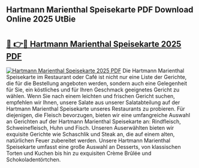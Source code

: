 ## Hartmann Marienthal Speisekarte PDF Download Online 2025 UtBie

# <h2><a href="http://gc70ll.nevu.top/?p=Hartmann+Marienthal+Speisekarte">🔗 👉🔴 Hartmann Marienthal Speisekarte 2025 PDF</a></h2>

[![Hartmann Marienthal Speisekarte 2025 PDF](https://i.imgur.com/dBaPXMq.png)](http://gc70ll.nevu.top/?p=Hartmann+Marienthal+Speisekarte)
Die Hartmann Marienthal Speisekarte im Restaurant oder Café ist nicht nur eine Liste der Gerichte, die für die Bestellung angeboten werden, sondern auch eine Gelegenheit für Sie, ein köstliches und für Ihren Geschmack geeignetes Gericht zu wählen. Wenn Sie nach einem leichten und frischen Gericht suchen, empfehlen wir Ihnen, unsere Salate aus unserer Salatabteilung auf der Hartmann Marienthal Speisekarte unseres Restaurants zu probieren. Für diejenigen, die Fleisch bevorzugen, bieten wir eine umfangreiche Auswahl an Gerichten auf der Hartmann Marienthal Speisekarte an: Rindfleisch, Schweinefleisch, Huhn und Fisch. Unseren Auserwählten bieten wir exquisite Gerichte wie Schaschlik und Steak an, die auf einem alten, natürlichen Feuer zubereitet werden. Unsere Hartmann Marienthal Speisekarte umfasst eine große Auswahl an Desserts, von klassischen Torten und Kuchen bis hin zu exquisiten Crème Brûlée und Schokoladentörtchen.
